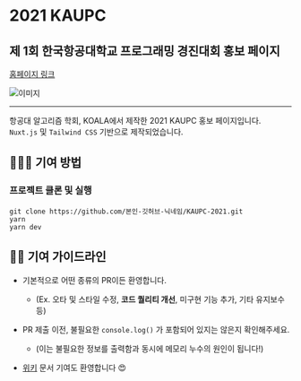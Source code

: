# 2021 KAUPC
## 제 1회 한국항공대학교 프로그래밍 경진대회 홍보 페이지

[홈페이지 링크](https://kaupc2021.netlify.app/)

![이미지](https://user-images.githubusercontent.com/26535030/134853951-29fbdab5-00d4-4b0a-adbd-5332f6b5713d.png)

---

항공대 알고리즘 학회, KOALA에서 제작한 2021 KAUPC 홍보 페이지입니다.  
`Nuxt.js` 및 `Tailwind CSS` 기반으로 제작되었습니다.

## 👨🏻‍💻 기여 방법

### 프로젝트 클론 및 실행

```
git clone https://github.com/본인-깃허브-닉네임/KAUPC-2021.git
yarn
yarn dev
```

## 👮‍♀️ 기여 가이드라인

- 기본적으로 어떤 종류의 PR이든 환영합니다.
  - (Ex. 오타 및 스타일 수정, **코드 퀄리티 개선**, 미구현 기능 추가, 기타 유지보수 등)
  
- PR 제출 이전, 불필요한 `console.log()` 가 포함되어 있지는 않은지 확인해주세요.
  - (이는 불필요한 정보를 출력함과 동시에 메모리 누수의 원인이 됩니다!)
  
- [위키](https://github.com/kauKoala/KAUPC-2021/wiki/%EB%B3%B8-%ED%94%84%EB%A1%9C%EC%A0%9D%ED%8A%B8-%EC%8B%A4%ED%96%89-%EB%B0%A9%EB%B2%95) 문서 기여도 환영합니다 😍
